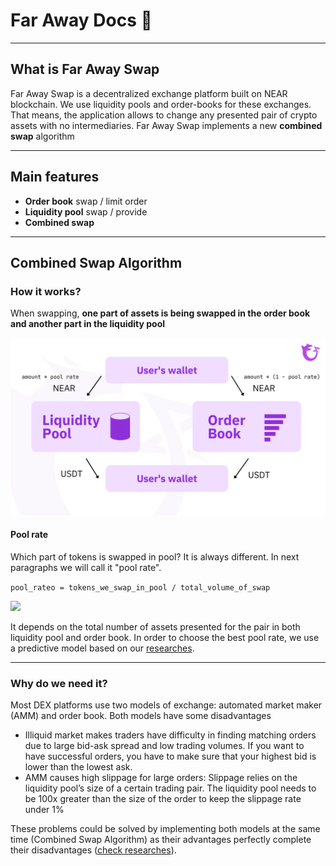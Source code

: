 
# Far Away Docs 🐉
--- 

## What is Far Away Swap
Far Away Swap is a decentralized exchange platform
built on NEAR blockchain. We use liquidity pools 
and order-books for these exchanges. 
That means, the application allows to
change any presented pair of crypto assets with no
intermediaries. Far Away Swap implements a new 
**combined swap** algorithm

--- 

## Main features
- **Order book** swap / limit order
- **Liquidity pool** swap / provide
- **Combined swap**

 ---
## Combined Swap Algorithm

### How it works?
When swapping, **one part of assets is being
swapped in
the order book and another part in the liquidity pool**

![](/images/combined_swap.png)

#### Pool rate
Which part of tokens is swapped in pool? It is always different.
In next paragraphs we will call it
"pool rate".

```pool_rateo = tokens_we_swap_in_pool / total_volume_of_swap```

![](/images/pool_rate.png)

It depends on the total number of
assets presented for the pair in both liquidity pool and
order book. In order to choose the best pool
rate, we use a predictive model based on our [researches](Researches.md).

---

### Why do we need it?
Most DEX platforms use two models of 
exchange:  automated market maker (AMM) 
and order book. Both models have some disadvantages
- Illiquid market 
makes traders have difficulty 
in finding matching orders
due to large bid-ask spread and low trading volumes.
If you want to have successful orders,
you have to make sure that your highest 
bid is lower than the lowest ask.
- AMM causes high slippage for large orders:
Slippage relies on the liquidity pool’s size of a 
certain trading pair. The liquidity pool 
needs to be 100x greater than the size 
of the order to keep the slippage rate under 1\%

These problems could be solved by
implementing both models at the same time
(Combined Swap Algorithm)
as their advantages perfectly complete 
their disadvantages ([check researches](Researches.md)).

